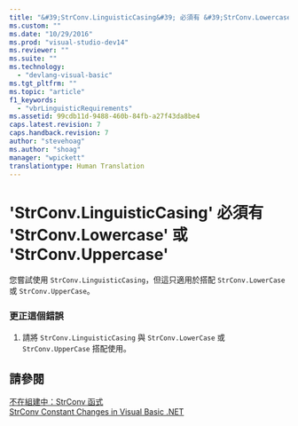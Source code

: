 ```yaml
---
title: "&#39;StrConv.LinguisticCasing&#39; 必須有 &#39;StrConv.Lowercase&#39; 或 &#39;StrConv.Uppercase&#39; | Microsoft Docs"
ms.custom: ""
ms.date: "10/29/2016"
ms.prod: "visual-studio-dev14"
ms.reviewer: ""
ms.suite: ""
ms.technology: 
  - "devlang-visual-basic"
ms.tgt_pltfrm: ""
ms.topic: "article"
f1_keywords: 
  - "vbrLinguisticRequirements"
ms.assetid: 99cdb11d-9488-460b-84fb-a27f43da8be4
caps.latest.revision: 7
caps.handback.revision: 7
author: "stevehoag"
ms.author: "shoag"
manager: "wpickett"
translationtype: Human Translation
---
```

# &#39;StrConv.LinguisticCasing&#39; 必須有 &#39;StrConv.Lowercase&#39; 或 &#39;StrConv.Uppercase&#39;
您嘗試使用 `StrConv.LinguisticCasing`，但這只適用於搭配 `StrConv.LowerCase` 或 `StrConv.UpperCase`。  
  
### 更正這個錯誤  
  
1.  請將 `StrConv.LinguisticCasing` 與 `StrConv.LowerCase` 或 `StrConv.UpperCase` 搭配使用。  
  
## 請參閱  
 [不在組建中：StrConv 函式](http://msdn.microsoft.com/zh-tw/31ceb44b-005b-455f-b344-9dd06efbf660)   
 [StrConv Constant Changes in Visual Basic .NET](http://msdn.microsoft.com/zh-tw/7a8c2781-2716-40dd-90c1-96c1548516e2)